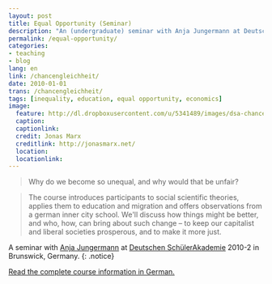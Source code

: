 ```yaml
---
layout: post
title: Equal Opportunity (Seminar)
description: "An (undergraduate) seminar with Anja Jungermann at Deutsche SchülerAkademie 2010-2 in Braunschweig, Germany."
permalink: /equal-opportunity/
categories:
- teaching
- blog
lang: en
link: /chancengleichheit/
date: 2010-01-01
trans: /chancengleichheit/
tags: [inequality, education, equal opportunity, economics]
image:
  feature: http://dl.dropboxusercontent.com/u/5341489/images/dsa-chancen.JPG
  caption:
  captionlink:
  credit: Jonas Marx
  creditlink: http://jonasmarx.net/
  location:
  locationlink:
---
```


> Why do we become so unequal, and why would that be unfair?

> The course introduces participants to social scientific theories, applies them to education and migration and offers observations from a german inner city school.
> We'll discuss how things might be better, and who, how, can bring about such change – to keep our capitalist and liberal societies prosperous, and to make it more just.

A seminar with [Anja Jungermann](http://ifs-dortmund.de/1813.html) at [Deutschen SchülerAkademie](http://www.deutsche-schuelerakademie.de) 2010-2 in Brunswick, Germany.
{: .notice}

<div markdown="0">
<a href="/chancengleichheit/" class="btn">Read the complete course information in German.</a>
</div>